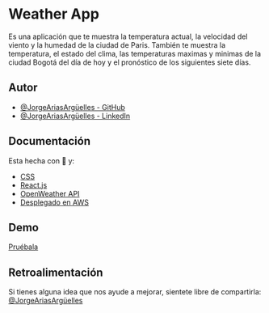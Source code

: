 
# Weather App

Es una aplicación que te muestra la temperatura actual, la velocidad del viento y la humedad de la ciudad de Paris.
También te muestra la temperatura, el estado del clima, las temperaturas maximas y minimas de la ciudad Bogotá del día de hoy y el pronóstico de los siguientes siete días.

## Autor

- [@JorgeAriasArgüelles - GitHub](https://github.com/jorgearguellles)
- [@JorgeAriasArgüelles - LinkedIn](https://www.linkedin.com/in/jorgeariasarguelles/)

  
## Documentación

Esta hecha con :green_heart: y:

* [CSS](https://developer.mozilla.org/es/docs/Web/CSS)
* [React.js](https://es.reactjs.org)
* [OpenWeather API](https://es.reactjs.org)
* [Desplegado en AWS](https://aws.amazon.com)

  
## Demo

[Pruébala](https://main.d32onoc11tul47.amplifyapp.com)

  
## Retroalimentación

Si tienes alguna idea que nos ayude a mejorar, sientete libre de compartirla: [@JorgeAriasArgüelles](https://www.linkedin.com/in/jorgeariasarguelles/)


  
